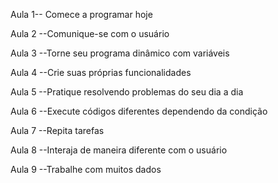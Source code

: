 
Aula 1-- Comece a programar hoje

Aula 2 --Comunique-se com o usuário

Aula 3 --Torne seu programa dinâmico com variáveis

Aula 4 --Crie suas próprias funcionalidades

Aula 5 --Pratique resolvendo problemas do seu dia a dia

Aula 6 --Execute códigos diferentes dependendo da condição

Aula 7 --Repita tarefas

Aula 8 --Interaja de maneira diferente com o usuário

Aula 9 --Trabalhe com muitos dados
